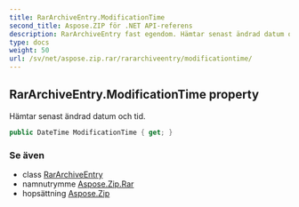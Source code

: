 ```yaml
---
title: RarArchiveEntry.ModificationTime
second_title: Aspose.ZIP för .NET API-referens
description: RarArchiveEntry fast egendom. Hämtar senast ändrad datum och tid.
type: docs
weight: 50
url: /sv/net/aspose.zip.rar/rararchiveentry/modificationtime/
---
```

## RarArchiveEntry.ModificationTime property

Hämtar senast ändrad datum och tid.

```csharp
public DateTime ModificationTime { get; }
```

### Se även

* class [RarArchiveEntry](../)
* namnutrymme [Aspose.Zip.Rar](../../rararchiveentry/)
* hopsättning [Aspose.Zip](../../../)


